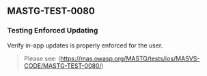 ##  MASTG-TEST-0080

### Testing Enforced Updating

Verify in-app updates is properly enforced for the user.

> Please see: (https://mas.owasp.org/MASTG/tests/ios/MASVS-CODE/MASTG-TEST-0080/)